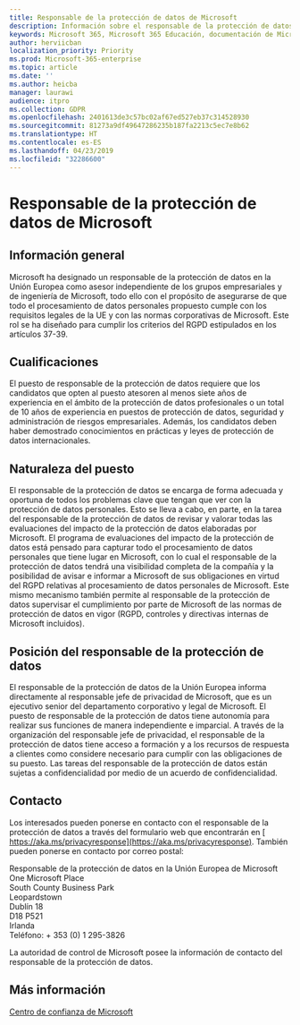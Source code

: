 ```yaml
---
title: Responsable de la protección de datos de Microsoft
description: Información sobre el responsable de la protección de datos en la Unión Europea de Microsoft para el RGPD
keywords: Microsoft 365, Microsoft 365 Educación, documentación de Microsoft 365, RGPD
author: herviicban
localization_priority: Priority
ms.prod: Microsoft-365-enterprise
ms.topic: article
ms.date: ''
ms.author: heicba
manager: laurawi
audience: itpro
ms.collection: GDPR
ms.openlocfilehash: 2401613de3c57bc02af67ed527eb37c314528930
ms.sourcegitcommit: 81273a9df49647286235b187fa2213c5ec7e8b62
ms.translationtype: HT
ms.contentlocale: es-ES
ms.lasthandoff: 04/23/2019
ms.locfileid: "32286600"
---
```

# <a name="microsofts-data-protection-officer"></a>Responsable de la protección de datos de Microsoft

## <a name="overview"></a>Información general
Microsoft ha designado un responsable de la protección de datos en la Unión Europea como asesor independiente de los grupos empresariales y de ingeniería de Microsoft, todo ello con el propósito de asegurarse de que todo el procesamiento de datos personales propuesto cumple con los requisitos legales de la UE y con las normas corporativas de Microsoft. Este rol se ha diseñado para cumplir los criterios del RGPD estipulados en los artículos 37-39.

## <a name="qualifications"></a>Cualificaciones
El puesto de responsable de la protección de datos requiere que los candidatos que opten al puesto atesoren al menos siete años de experiencia en el ámbito de la protección de datos profesionales o un total de 10 años de experiencia en puestos de protección de datos, seguridad y administración de riesgos empresariales. Además, los candidatos deben haber demostrado conocimientos en prácticas y leyes de protección de datos internacionales. 

## <a name="nature-of-the-role"></a>Naturaleza del puesto
El responsable de la protección de datos se encarga de forma adecuada y oportuna de todos los problemas clave que tengan que ver con la protección de datos personales. Esto se lleva a cabo, en parte, en la tarea del responsable de la protección de datos de revisar y valorar todas las evaluaciones del impacto de la protección de datos elaboradas por Microsoft. El programa de evaluaciones del impacto de la protección de datos está pensado para capturar todo el procesamiento de datos personales que tiene lugar en Microsoft, con lo cual el responsable de la protección de datos tendrá una visibilidad completa de la compañía y la posibilidad de avisar e informar a Microsoft de sus obligaciones en virtud del RGPD relativas al procesamiento de datos personales de Microsoft. Este mismo mecanismo también permite al responsable de la protección de datos supervisar el cumplimiento por parte de Microsoft de las normas de protección de datos en vigor (RGPD, controles y directivas internas de Microsoft incluidos). 

## <a name="position-of-the-data-protection-officer"></a>Posición del responsable de la protección de datos
El responsable de la protección de datos de la Unión Europea informa directamente al responsable jefe de privacidad de Microsoft, que es un ejecutivo senior del departamento corporativo y legal de Microsoft. El puesto de responsable de la protección de datos tiene autonomía para realizar sus funciones de manera independiente e imparcial. A través de la organización del responsable jefe de privacidad, el responsable de la protección de datos tiene acceso a formación y a los recursos de respuesta a clientes como considere necesario para cumplir con las obligaciones de su puesto. Las tareas del responsable de la protección de datos están sujetas a confidencialidad por medio de un acuerdo de confidencialidad.  

## <a name="contact"></a>Contacto
Los interesados pueden ponerse en contacto con el responsable de la protección de datos a través del formulario web que encontrarán en [ https://aka.ms/privacyresponse](https://aka.ms/privacyresponse). También pueden ponerse en contacto por correo postal:

Responsable de la protección de datos en la Unión Europea de Microsoft<br>
One Microsoft Place<br>
South County Business Park<br>
Leopardstown<br>
Dublín 18<br>
D18 P521<br>
Irlanda<br>
Teléfono: + 353 (0) 1 295-3826<br>

La autoridad de control de Microsoft posee la información de contacto del responsable de la protección de datos.   

## <a name="learn-more"></a>Más información

[Centro de confianza de Microsoft](https://www.microsoft.com/TrustCenter/Privacy/gdpr/default.aspx)


